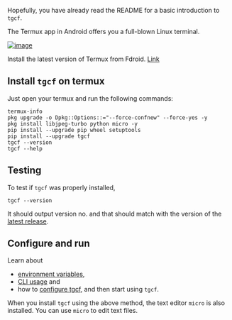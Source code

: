 Hopefully, you have already read the README for a basic introduction to `tgcf`.

The Termux app in Android offers you a full-blown Linux terminal.

[![image](https://user-images.githubusercontent.com/66209958/196798588-a05dc7ac-8dae-4fd1-8030-d790c63af682.png)](https://f-droid.org/en/packages/com.termux/)

Install the latest version of Termux from Fdroid. [Link](https://f-droid.org/en/packages/com.termux/)

## Install `tgcf` on termux

Just open your termux and run the following commands:

```shell
termux-info
pkg upgrade -o Dpkg::Options::="--force-confnew" --force-yes -y
pkg install libjpeg-turbo python micro -y
pip install --upgrade pip wheel setuptools
pip install --upgrade tgcf
tgcf --version
tgcf --help
```


## Testing

To test if `tgcf` was properly installed, 

```shell
tgcf --version
```

It should output version no. and that should match with the version of the [latest release](https://github.com/aahnik/tgcf/releases). 

## Configure and run

Learn about 
   - [environment variables](https://github.com/aahnik/tgcf/wiki/Environment-Variables), 
   - [CLI usage](https://github.com/aahnik/tgcf/wiki/CLI-Usage) and 
   - how to [configure tgcf](https://github.com/aahnik/tgcf/wiki/How-to-configure-tgcf-%3F), 
   and then start using `tgcf`.

When you install `tgcf` using the above method, the text editor `micro` is also installed. You can use `micro` to edit text files.



